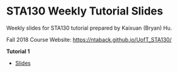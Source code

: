 # STA130 Weekly Tutorial Slides
Weekly slides for STA130 tutorial prepared by Kaixuan (Bryan) Hu.

Fall 2018 Course Website: <a href="https://ntaback.github.io/UofT_STA130/">https://ntaback.github.io/UofT_STA130/</a>

**Tutorial 1**
- <a href="https://github.com/kaixuan0623/STA130-Weekly-Tutorial-Slides/blob/master/sta130fall2018w1tut.pdf">Slides</a>

